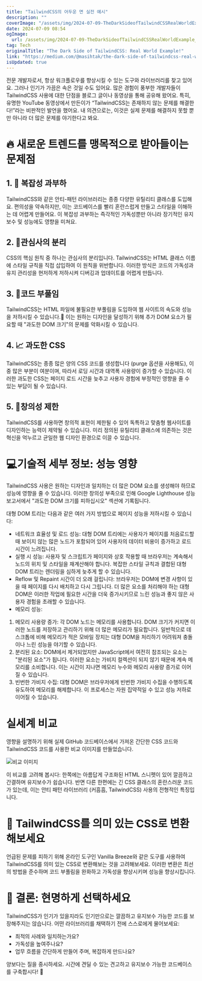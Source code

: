 ```yaml
---
title: "TailwindCSS의 어두운 면 실전 예시"
description: ""
coverImage: "/assets/img/2024-07-09-TheDarkSideofTailwindCSSRealWorldExample_0.png"
date: 2024-07-09 08:54
ogImage:
  url: /assets/img/2024-07-09-TheDarkSideofTailwindCSSRealWorldExample_0.png
tag: Tech
originalTitle: "The Dark Side of TailwindCSS: Real World Example!"
link: "https://medium.com/@masihtak/the-dark-side-of-tailwindcss-real-world-example-249b1064b89c"
isUpdated: true
---
```


전문 개발자로서, 항상 워크플로우를 향상시킬 수 있는 도구와 라이브러리를 찾고 있어요. 그러나 인기가 가끔은 속은 것일 수도 있어요. 많은 경험이 풍부한 개발자들이 TailwindCSS 사용에 대한 단점을 블로그 글이나 동영상을 통해 공유해 왔어요. 특히, 유명한 YouTube 동영상에서 만든이가 “TailwindCSS는 존재하지 않는 문제를 해결한다!”라는 비판적인 발언을 했어요. 내 의견으로는, 이것은 실제 문제를 해결하지 못할 뿐만 아니라 더 많은 문제를 야기한다고 봐요.

# 🔥 새로운 트렌드를 맹목적으로 받아들이는 문제점

## 1. 🤯 복잡성 과부하

TailwindCSS와 같은 안티-패턴 라이브러리는 종종 다양한 유틸리티 클래스를 도입해요. 편의성을 약속하지만, 이는 코드베이스를 빨리 혼란스럽게 만들고 스타일을 이해하는 데 어렵게 만들어요. 이 복잡성 과부하는 즉각적인 가독성뿐만 아니라 장기적인 유지보수 및 성능에도 영향을 미쳐요.

<!-- seedividend - 사각형 -->

<ins class="adsbygoogle"
     style="display:block"
     data-ad-client="ca-pub-4877378276818686"
     data-ad-slot="1898504329"
     data-ad-format="auto"
     data-full-width-responsive="true"></ins>

<script>
     (adsbygoogle = window.adsbygoogle || []).push({});
</script>

## 2. 🚨관심사의 분리

CSS의 핵심 원칙 중 하나는 관심사의 분리입니다. TailwindCSS는 HTML 클래스 이름에 스타일 규칙을 직접 삽입하여 이 원칙을 위반합니다. 이러한 방식은 코드의 가독성과 유지 관리성을 현저하게 저하시켜 디버깅과 업데이트를 어렵게 만듭니다.

## 3. 🤢코드 부풀임

TailwindCSS는 HTML 파일에 불필요한 부풀림을 도입하여 웹 사이트의 속도와 성능을 저하시킬 수 있습니다.🐌
이는 원하는 디자인을 달성하기 위해 추가 DOM 요소가 필요할 때 "과도한 DOM 크기"의 문제를 악화시킬 수 있습니다.

<!-- seedividend - 사각형 -->

<ins class="adsbygoogle"
     style="display:block"
     data-ad-client="ca-pub-4877378276818686"
     data-ad-slot="1898504329"
     data-ad-format="auto"
     data-full-width-responsive="true"></ins>

<script>
     (adsbygoogle = window.adsbygoogle || []).push({});
</script>

## 4. 📈 과도한 CSS

TailwindCSS는 종종 많은 양의 CSS 코드를 생성합니다 (purge 옵션을 사용해도), 이 중 많은 부분이 여분이며, 따라서 로딩 시간과 대역폭 사용량이 증가할 수 있습니다. 이러한 과도한 CSS는 페이지 로드 시간을 늦추고 사용자 경험에 부정적인 영향을 줄 수 있는 부담이 될 수 있습니다.

## 5. 🎨창의성 제한

TailwindCSS를 사용하면 창의적 표현이 제한될 수 있어 독특하고 맞춤형 웹사이트를 디자인하는 능력이 제약될 수 있습니다. 미리 정의된 유틸리티 클래스에 의존하는 것은 혁신을 억누르고 균일한 웹 디자인 환경으로 이끌 수 있습니다.

<!-- seedividend - 사각형 -->

<ins class="adsbygoogle"
     style="display:block"
     data-ad-client="ca-pub-4877378276818686"
     data-ad-slot="1898504329"
     data-ad-format="auto"
     data-full-width-responsive="true"></ins>

<script>
     (adsbygoogle = window.adsbygoogle || []).push({});
</script>

# 💻기술적 세부 정보: 성능 영향

TailwindCSS 사용은 원하는 디자인과 일치하는 더 많은 DOM 요소를 생성해야 하므로 성능에 영향을 줄 수 있습니다. 이러한 창의성 부족으로 인해 Google Lighthouse 성능 보고서에서 "과도한 DOM 크기를 피하십시오" 섹션에 기록됩니다.

대형 DOM 트리는 다음과 같은 여러 가지 방법으로 페이지 성능을 저하시킬 수 있습니다:

- 네트워크 효율성 및 로드 성능:
  대형 DOM 트리에는 사용자가 페이지를 처음로드할 때 보이지 않는 많은 노드가 포함되어 있어 사용자의 데이터 비용이 증가하고 로드 시간이 느려집니다.
- 실행 시 성능:
  사용자 및 스크립트가 페이지와 상호 작용할 때 브라우저는 계속해서 노드의 위치 및 스타일을 재계산해야 합니다. 복잡한 스타일 규칙과 결합된 대형 DOM 트리는 렌더링을 심하게 늦추게 할 수 있습니다.
- Reflow 및 Repaint 시간이 더 오래 걸립니다:
  브라우저는 DOM에 변경 사항이 있을 때 페이지를 다시 배치하고 다시 그립니다. 더 많은 요소를 처리해야 하는 대형 DOM은 이러한 작업에 필요한 시간을 더욱 증가시키므로 느린 성능과 좋지 않은 사용자 경험을 초래할 수 있습니다.
- 메모리 성능:

1. 메모리 사용량 증가: 각 DOM 노드는 메모리를 사용합니다. DOM 크기가 커지면 이러한 노드를 저장하고 관리하기 위해 더 많은 메모리가 필요합니다. 일반적으로 데스크톱에 비해 메모리가 적은 모바일 장치는 대형 DOM을 처리하기 어려워져 충돌이나 느린 성능을 야기할 수 있습니다.
2. 분리된 요소: DOM에서 제거되었지만 JavaScript에서 여전히 참조되는 요소는 "분리된 요소"가 됩니다. 이러한 요소는 가비지 컬렉션이 되지 않기 때문에 계속 메모리를 소비합니다. 이는 시간이 지나면 메모리 누수와 메모리 사용량 증가로 이어질 수 있습니다.
3. 빈번한 가비지 수집: 대형 DOM은 브라우저에게 빈번한 가비지 수집을 수행하도록 유도하여 메모리를 해제합니다. 이 프로세스는 자원 집약적일 수 있고 성능 저하로 이어질 수 있습니다.

<!-- seedividend - 사각형 -->

<ins class="adsbygoogle"
     style="display:block"
     data-ad-client="ca-pub-4877378276818686"
     data-ad-slot="1898504329"
     data-ad-format="auto"
     data-full-width-responsive="true"></ins>

<script>
     (adsbygoogle = window.adsbygoogle || []).push({});
</script>

# 실세계 비교

영향을 설명하기 위해 실제 GitHub 코드베이스에서 가져온 간단한 CSS 코드와 TailwindCSS 코드를 사용한 비교 이미지를 만들었습니다.

![비교 이미지](/assets/img/2024-07-09-TheDarkSideofTailwindCSSRealWorldExample_0.png)

이 비교를 고려해 봅시다: 한쪽에는 아름답게 구조화된 HTML 스니펫이 있어 깔끔하고 간결하며 유지보수가 쉽습니다. 반면 다른 한편에는 긴 CSS 클래스의 혼란스러운 코드가 있는데, 이는 안티 패턴 라이브러리 (커흠흠, TailwindCSS) 사용의 전형적인 특징입니다.

<!-- seedividend - 사각형 -->

<ins class="adsbygoogle"
     style="display:block"
     data-ad-client="ca-pub-4877378276818686"
     data-ad-slot="1898504329"
     data-ad-format="auto"
     data-full-width-responsive="true"></ins>

<script>
     (adsbygoogle = window.adsbygoogle || []).push({});
</script>

# 🔄 TailwindCSS를 의미 있는 CSS로 변환해보세요

언급된 문제를 피하기 위해 온라인 도구인 Vanilla Breeze와 같은 도구를 사용하여 TailwindCSS를 의미 있는 CSS로 변환해보는 것을 고려해보세요. 이러한 변환은 최선의 방법을 준수하며 코드 부풀림을 완화하고 가독성을 향상시키며 성능을 향상시킵니다.

# 🌟 결론: 현명하게 선택하세요

TailwindCSS가 인기가 있을지라도 인기만으로는 깔끔하고 유지보수 가능한 코드를 보장해주지는 않습니다. 어떤 라이브러리를 채택하기 전에 스스로에게 물어보세요:

<!-- seedividend - 사각형 -->

<ins class="adsbygoogle"
     style="display:block"
     data-ad-client="ca-pub-4877378276818686"
     data-ad-slot="1898504329"
     data-ad-format="auto"
     data-full-width-responsive="true"></ins>

<script>
     (adsbygoogle = window.adsbygoogle || []).push({});
</script>

- 최적의 사례와 일치하는가요?
- 가독성을 높여주나요?
- 업무 흐름을 간단하게 만들어 주며, 복잡하게 만드나요?

양보다는 질을 중시하세요. 시간에 견딜 수 있는 견고하고 유지보수 가능한 코드베이스를 구축합시다! 💪
